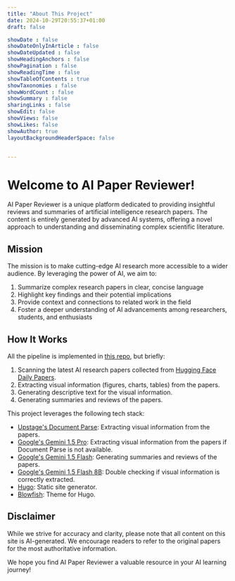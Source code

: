 ```yaml
---
title: "About This Project"
date: 2024-10-29T20:55:37+01:00
draft: false

showDate : false
showDateOnlyInArticle : false
showDateUpdated : false
showHeadingAnchors : false
showPagination : false
showReadingTime : false
showTableOfContents : true
showTaxonomies : false 
showWordCount : false
showSummary : false
sharingLinks : false
showEdit: false
showViews: false
showLikes: false
showAuthor: true
layoutBackgroundHeaderSpace: false


---
```


# Welcome to AI Paper Reviewer!

AI Paper Reviewer is a unique platform dedicated to providing insightful reviews and summaries of artificial intelligence research papers. The content is entirely generated by advanced AI systems, offering a novel approach to understanding and disseminating complex scientific literature.

## Mission

The mission is to make cutting-edge AI research more accessible to a wider audience. By leveraging the power of AI, we aim to:

1. Summarize complex research papers in clear, concise language
2. Highlight key findings and their potential implications
3. Provide context and connections to related work in the field
4. Foster a deeper understanding of AI advancements among researchers, students, and enthusiasts

## How It Works

All the pipeline is implemented in [this repo](https://github.com/deep-diver/paper-reviewer), but briefly:

1. Scanning the latest AI research papers collected from [Hugging Face Daily Papers](https://huggingface.co/papers).
2. Extracting visual information (figures, charts, tables) from the papers.
3. Generating descriptive text for the visual information.
4. Generating summaries and reviews of the papers.

This project leverages the following tech stack:
- [Upstage's Document Parse](https://www.upstage.ai/products/document-parse): Extracting visual information from the papers.
- [Google's Gemini 1.5 Pro](https://deepmind.google/technologies/gemini/pro/): Extracting visual information from the papers if Document Parse is not available.
- [Google's Gemini 1.5 Flash](https://deepmind.google/technologies/gemini/flash/): Generating summaries and reviews of the papers.
- [Google's Gemini 1.5 Flash 8B](https://deepmind.google/technologies/gemini/flash/): Double checking if visual information is correctly extracted.
- [Hugo](https://gohugo.io/): Static site generator.
- [Blowfish](https://github.com/nunocoracao/blowfish): Theme for Hugo.

## Disclaimer

While we strive for accuracy and clarity, please note that all content on this site is AI-generated. We encourage readers to refer to the original papers for the most authoritative information.

We hope you find AI Paper Reviewer a valuable resource in your AI learning journey!
